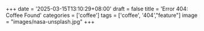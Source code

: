 +++
date = '2025-03-15T13:10:29+08:00'
draft = false
title = 'Error 404: Coffee Found'
categories = ['coffee']
tags = ['coffee', '404',"feature"]
image = "images/nasa-unsplash.jpg"
+++
